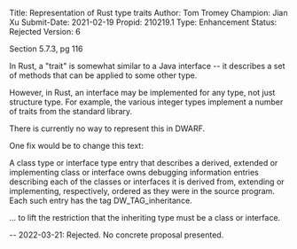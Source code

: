 Title:       Representation of Rust type traits
Author:      Tom Tromey
Champion:    Jian Xu
Submit-Date: 2021-02-19
Propid:      210219.1
Type:        Enhancement
Status:      Rejected
Version:     6

Section 5.7.3, pg 116

In Rust, a "trait" is somewhat similar to a Java interface -- it describes
a set of methods that can be applied to some other type.

However, in Rust, an interface may be implemented for any type, not just structure type.
For example, the various integer types implement a number of traits from the standard library.

There is currently no way to represent this in DWARF.

One fix would be to change this text:

A class type or interface type entry that describes a derived, extended or
implementing class or interface owns debugging information entries describing
each of the classes or interfaces it is derived from, extending or implementing,
respectively, ordered as they were in the source program. Each such entry has the
tag DW_TAG_inheritance.


... to lift the restriction that the inheriting type must be a class or interface.


--
2022-03-21:  Rejected.  No concrete proposal presented. 
